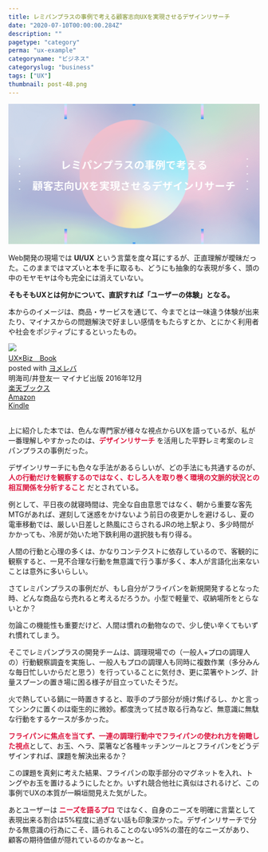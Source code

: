 ```yaml
---
title: レミパンプラスの事例で考える顧客志向UXを実現させるデザインリサーチ
date: "2020-07-10T00:00:00.284Z"
description: ""
pagetype: "category"
perma: "ux-example"
categoryname: "ビジネス"
categoryslug: "business"
tags: ["UX"]
thumbnail: post-48.png
---
```


![](./post-48.png)

Web開発の現場では **UI/UX** という言葉を度々耳にするが、正直理解が曖昧だった。このままではマズいと本を手に取るも、どうにも抽象的な表現が多く、頭の中のモヤモヤは今も完全には消えていない。

**そもそもUXとは何かについて、直訳すれば「ユーザーの体験」となる。**

本からのイメージは、商品・サービスを通じて、今までとは一味違う体験が出来たり、マイナスからの問題解決で好ましい感情をもたらすとか、とにかく利用者や社会をポジティブにするといったもの。

<div class="cstmreba"><div class="booklink-box"><div class="booklink-image"><a href="https://hb.afl.rakuten.co.jp/hgc/146fe51c.1fd043a3.146fe51d.605dc196/yomereba_main_202007092105376388?pc=http%3A%2F%2Fbooks.rakuten.co.jp%2Frb%2F14584960%2F%3Fscid%3Daf_ich_link_urltxt%26m%3Dhttp%3A%2F%2Fm.rakuten.co.jp%2Fev%2Fbook%2F" target="_blank" ><img src="https://thumbnail.image.rakuten.co.jp/@0_mall/book/cabinet/9067/9784839959067.jpg?_ex=140x140" style="border: none;" /></a></div><div class="booklink-info"><div class="booklink-name"><a href="https://hb.afl.rakuten.co.jp/hgc/146fe51c.1fd043a3.146fe51d.605dc196/yomereba_main_202007092105376388?pc=http%3A%2F%2Fbooks.rakuten.co.jp%2Frb%2F14584960%2F%3Fscid%3Daf_ich_link_urltxt%26m%3Dhttp%3A%2F%2Fm.rakuten.co.jp%2Fev%2Fbook%2F" target="_blank" >UX×Biz　Book</a><div class="booklink-powered-date">posted with <a href="https://yomereba.com" rel="nofollow" target="_blank">ヨメレバ</a></div></div><div class="booklink-detail">明海司/井登友一 マイナビ出版 2016年12月    </div><div class="booklink-link2"><div class="shoplinkrakuten"><a href="https://hb.afl.rakuten.co.jp/hgc/146fe51c.1fd043a3.146fe51d.605dc196/yomereba_main_202007092105376388?pc=http%3A%2F%2Fbooks.rakuten.co.jp%2Frb%2F14584960%2F%3Fscid%3Daf_ich_link_urltxt%26m%3Dhttp%3A%2F%2Fm.rakuten.co.jp%2Fev%2Fbook%2F" target="_blank" >楽天ブックス</a></div><div class="shoplinkamazon"><a href="https://www.amazon.co.jp/exec/obidos/asin/4839959064/kanon123-22/" target="_blank" >Amazon</a></div><div class="shoplinkkindle"><a href="https://www.amazon.co.jp/gp/search?keywords=UX%C3%97Biz%E3%80%80Book&__mk_ja_JP=%83J%83%5E%83J%83i&url=node%3D2275256051&tag=kanon123-22" target="_blank" >Kindle</a></div>                              	  	  	  	  	</div></div><div class="booklink-footer"></div></div></div>
<br/>

上に紹介した本では、色んな専門家が様々な視点からUXを語っているが、私が一番理解しやすかったのは、<span style="color: crimson; font-weight: bold;">デザインリサーチ</span> を活用した平野レミ考案のレミパンプラスの事例だった。

デザインリサーチにも色々な手法があるらしいが、どの手法にも共通するのが、<span style="color: crimson; font-weight: bold;">人の行動だけを観察するのではなく、むしろ人を取り巻く環境の文脈的状況との相互関係を分析すること</span> だとされている。

例として、平日夜の就寝時間は、完全な自由意思ではなく、朝から重要な客先MTGがあれば、遅刻して迷惑をかけないよう前日の夜更かしを避けるし、夏の電車移動では、厳しい日差しと熱風にさらされるJRの地上駅より、多少時間がかかっても、冷房が効いた地下鉄利用の選択肢も有り得る。

人間の行動と心理の多くは、かなりコンテクストに依存しているので、客観的に観察すると、一見不合理な行動を無意識で行う事が多く、本人が言語化出来ないことは意外に多いらしい。

さてレミパンプラスの事例だが、もし自分がフライパンを新規開発するとなった時、どんな商品なら売れると考えるだろうか。小型で軽量で、収納場所をとらないとか？

勿論この機能性も重要だけど、人間は慣れの動物なので、少し使い辛くてもいずれ慣れてしまう。

そこでレミパンプラスの開発チームは、調理現場での（一般人+プロの調理人の）行動観察調査を実施し、一般人もプロの調理人も同時に複数作業（多分みんな毎日忙しいからだと思う）を行っていることに気付き、更に菜箸やトング、計量スプーンの置き場に困る様子が目立っていたそうだ。

火で熱している鍋に一時置きすると、取手のプラ部分が焼け焦げるし、かと言ってシンクに置くのは衛生的に微妙。都度洗って拭き取る行為など、無意識に無駄な行動をするケースが多かった。

<span style="color: crimson; font-weight: bold;">フライパンに焦点を当てず、一連の調理行動中でフライパンの使われ方を俯瞰した視点</span>として、お玉、ヘラ、菜箸など各種キッチンツールとフライパンをどうデザインすれば、課題を解決出来るか？

この課題を真剣に考えた結果、フライパンの取手部分のマグネットを入れ、トングやお玉を置けるようにしたとか。いずれ競合他社に真似はされるけど、この事例でUXの本質が一瞬垣間見えた気がした。

あとユーザーは <span style="color: crimson; font-weight: bold;">ニーズを語るプロ</span> ではなく、自身のニーズを明確に言葉として表現出来る割合は5%程度に過ぎない話も印象深かった。デザインリサーチで分かる無意識の行為にこそ、語られることのない95%の潜在的なニーズがあり、顧客の期待価値が隠れているのかなぁ〜と。